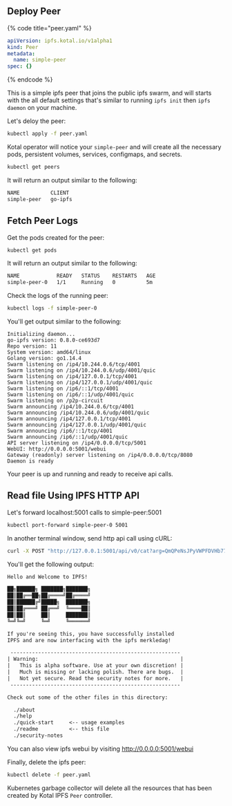 ## Deploy Peer

{% code title="peer.yaml" %}
```yaml
apiVersion: ipfs.kotal.io/v1alpha1
kind: Peer
metadata:
  name: simple-peer
spec: {}
```
{% endcode %}

This is a simple ipfs peer that joins the public ipfs swarm, and will starts with the all default settings that's similar to running `ipfs init` then `ipfs daemon` on your machine.

Let's deloy the peer:

```bash
kubectl apply -f peer.yaml
```

Kotal operator will notice your `simple-peer` and will create all the necessary pods, persistent volumes, services, configmaps, and secrets.

```bash
kubectl get peers
```

It will return an output similar to the following:

```bash
NAME          CLIENT
simple-peer   go-ipfs
```

## Fetch Peer Logs

Get the pods created for the peer:

```bash
kubectl get pods
```

It will return an output similar to the following:

```bash
NAME            READY   STATUS    RESTARTS   AGE
simple-peer-0   1/1     Running   0          5m
```

Check the logs of the running peer:

```bash
kubectl logs -f simple-peer-0
```

You'll get output similar to the following:

```text
Initializing daemon...
go-ipfs version: 0.8.0-ce693d7
Repo version: 11
System version: amd64/linux
Golang version: go1.14.4
Swarm listening on /ip4/10.244.0.6/tcp/4001
Swarm listening on /ip4/10.244.0.6/udp/4001/quic
Swarm listening on /ip4/127.0.0.1/tcp/4001
Swarm listening on /ip4/127.0.0.1/udp/4001/quic
Swarm listening on /ip6/::1/tcp/4001
Swarm listening on /ip6/::1/udp/4001/quic
Swarm listening on /p2p-circuit
Swarm announcing /ip4/10.244.0.6/tcp/4001
Swarm announcing /ip4/10.244.0.6/udp/4001/quic
Swarm announcing /ip4/127.0.0.1/tcp/4001
Swarm announcing /ip4/127.0.0.1/udp/4001/quic
Swarm announcing /ip6/::1/tcp/4001
Swarm announcing /ip6/::1/udp/4001/quic
API server listening on /ip4/0.0.0.0/tcp/5001
WebUI: http://0.0.0.0:5001/webui
Gateway (readonly) server listening on /ip4/0.0.0.0/tcp/8080
Daemon is ready
```

Your peer is up and running and ready to receive api calls.

## Read file Using IPFS HTTP API

Let's forward localhost:5001 calls to simple-peer:5001

```bash
kubectl port-forward simple-peer-0 5001
```

In another terminal window, send http api call using cURL:

```bash
curl -X POST "http://127.0.0.1:5001/api/v0/cat?arg=QmQPeNsJPyVWPFDVHb77w8G42Fvo15z4bG2X8D2GhfbSXc/readme"
```

You'll get the following output:

```txt
Hello and Welcome to IPFS!

██╗██████╗ ███████╗███████╗
██║██╔══██╗██╔════╝██╔════╝
██║██████╔╝█████╗  ███████╗
██║██╔═══╝ ██╔══╝  ╚════██║
██║██║     ██║     ███████║
╚═╝╚═╝     ╚═╝     ╚══════╝

If you're seeing this, you have successfully installed
IPFS and are now interfacing with the ipfs merkledag!

 -------------------------------------------------------
| Warning:                                              |
|   This is alpha software. Use at your own discretion! |
|   Much is missing or lacking polish. There are bugs.  |
|   Not yet secure. Read the security notes for more.   |
 -------------------------------------------------------

Check out some of the other files in this directory:

  ./about
  ./help
  ./quick-start     <-- usage examples
  ./readme          <-- this file
  ./security-notes
```

You can also view ipfs webui by visiting http://0.0.0.0:5001/webui

Finally, delete the ipfs peer:

```bash
kubectl delete -f peer.yaml
```

Kubernetes garbage collector will delete all the resources that has been created by Kotal IPFS `Peer` controller.
